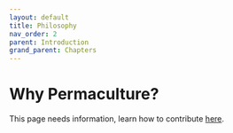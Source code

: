 ```yaml
---
layout: default
title: Philosophy
nav_order: 2
parent: Introduction
grand_parent: Chapters
---
```


# Why Permaculture?

This page needs information, learn how to contribute [here](https://open-permaculture.com/CONTRIBUTING.html).

